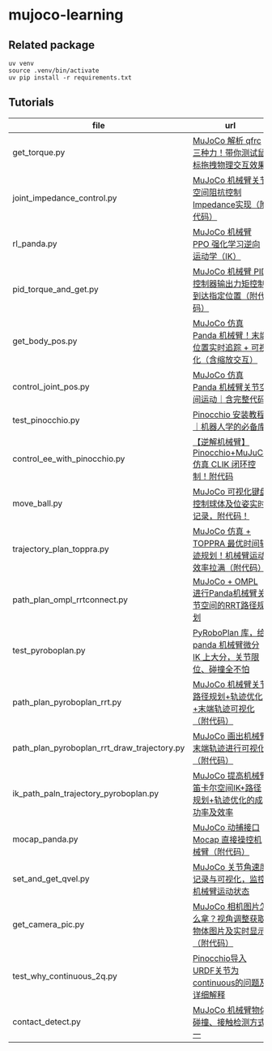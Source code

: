# mujoco-learning

## Related package

```
uv venv
source .venv/bin/activate
uv pip install -r requirements.txt
```

## Tutorials
|file|url|
|----|-------|
|get_torque.py|[MuJoCo 解析 qfrc 三种力！带你测试鼠标拖拽物理交互效果](https://www.bilibili.com/video/BV1kH79zUEAc/?vd_source=5ba34935b7845cd15c65ef62c64ba82f)|
|joint_impedance_control.py|[MuJoCo 机械臂关节空间阻抗控制Impedance实现（附代码）](https://www.bilibili.com/video/BV1UK5czMEQr/?vd_source=5ba34935b7845cd15c65ef62c64ba82f#reply262516173552)|
|rl_panda.py|[MuJoCo 机械臂 PPO 强化学习逆向运动学（IK）](https://www.bilibili.com/video/BV1mHLVzzEMj?vd_source=5ba34935b7845cd15c65ef62c64ba82f&spm_id_from=333.788.videopod.sections)|
|pid_torque_and_get.py|[MuJoCo 机械臂 PID 控制器输出力矩控制到达指定位置（附代码）](https://www.bilibili.com/video/BV1MbL6zSEAY?vd_source=5ba34935b7845cd15c65ef62c64ba82f&spm_id_from=333.788.videopod.sections)|
|get_body_pos.py|[MuJoCo 仿真 Panda 机械臂！末端位置实时追踪 + 可视化（含缩放交互）](https://www.bilibili.com/video/BV1gaXxYaEnv?vd_source=5ba34935b7845cd15c65ef62c64ba82f&spm_id_from=333.788.videopod.sections)|
|control_joint_pos.py|[MuJoCo 仿真 Panda 机械臂关节空间运动｜含完整代码](https://www.bilibili.com/video/BV1pWoBYcETJ?vd_source=5ba34935b7845cd15c65ef62c64ba82f&spm_id_from=333.788.videopod.sections)|
|test_pinocchio.py|[Pinocchio 安装教程｜机器人学的必备库](https://www.bilibili.com/video/BV1UFoRYDEfF?vd_source=5ba34935b7845cd15c65ef62c64ba82f&spm_id_from=333.788.videopod.sections)|
|control_ee_with_pinocchio.py|[【逆解机械臂】Pinocchio+MuJuCo 仿真 CLIK 闭环控制！附代码](https://www.bilibili.com/video/BV1aAZYYAE5f?vd_source=5ba34935b7845cd15c65ef62c64ba82f&spm_id_from=333.788.videopod.sections)|
|move_ball.py|[MuJoCo 可视化键盘控制球体及位姿实时记录，附代码！](https://www.bilibili.com/video/BV1oTZrYaE2h?vd_source=5ba34935b7845cd15c65ef62c64ba82f&spm_id_from=333.788.videopod.sections)|
|trajectory_plan_toppra.py|[MuJoCo 仿真 + TOPPRA 最优时间轨迹规划！机械臂运动效率拉满（附代码）](https://www.bilibili.com/video/BV1fndxYSEui?vd_source=5ba34935b7845cd15c65ef62c64ba82f&spm_id_from=333.788.videopod.sections)|
|path_plan_ompl_rrtconnect.py|[MuJoCo + OMPL 进行Panda机械臂关节空间的RRT路径规划](https://www.bilibili.com/video/BV1EJd5YQExw?vd_source=5ba34935b7845cd15c65ef62c64ba82f&spm_id_from=333.788.videopod.sections)|
|test_pyroboplan.py|[PyRoboPlan 库，给 panda 机械臂微分 IK 上大分，关节限位、碰撞全不怕](https://www.bilibili.com/video/BV1Rod6YHET2?vd_source=5ba34935b7845cd15c65ef62c64ba82f&spm_id_from=333.788.videopod.sections)|
|path_plan_pyroboplan_rrt.py|[MuJoCo 机械臂关节路径规划+轨迹优化+末端轨迹可视化（附代码）](https://www.bilibili.com/video/BV1tZo7YjEgd?vd_source=5ba34935b7845cd15c65ef62c64ba82f&spm_id_from=333.788.videopod.sections)|
|path_plan_pyroboplan_rrt_draw_trajectory.py|[MuJoCo 画出机械臂末端轨迹进行可视化（附代码）](https://www.bilibili.com/video/BV1B2ocYSE7r?vd_source=5ba34935b7845cd15c65ef62c64ba82f&spm_id_from=333.788.videopod.sections)|
|ik_path_paln_trajectory_pyroboplan.py|[MuJoCo 提高机械臂笛卡尔空间IK+路径规划+轨迹优化的成功率及效率](https://www.bilibili.com/video/BV1qA5EzPEFh?vd_source=5ba34935b7845cd15c65ef62c64ba82f&spm_id_from=333.788.videopod.sections)|
|mocap_panda.py|[MuJoCo 动捕接口 Mocap 直接操控机械臂（附代码）](https://www.bilibili.com/video/BV1k651zXEeN?vd_source=5ba34935b7845cd15c65ef62c64ba82f&spm_id_from=333.788.videopod.sections)|
|set_and_get_qvel.py|[MuJoCo 关节角速度记录与可视化，监控机械臂运动状态](https://www.bilibili.com/video/BV1kSLdznEMd?vd_source=5ba34935b7845cd15c65ef62c64ba82f&spm_id_from=333.788.videopod.sections)|
|get_camera_pic.py|[MuJoCo 相机图片怎么拿？视角调整获取物体图片及实时显示（附代码）](https://www.bilibili.com/video/BV1THGSzvE6t?vd_source=5ba34935b7845cd15c65ef62c64ba82f&spm_id_from=333.788.videopod.sections)|
|test_why_continuous_2q.py|[Pinocchio导入URDF关节为continuous的问题及详细解释](https://www.bilibili.com/video/BV1tvVrzmEgx?vd_source=5ba34935b7845cd15c65ef62c64ba82f&spm_id_from=333.788.videopod.sections)|
|contact_detect.py|[MuJoCo 机械臂物体碰撞、接触检测方式一](https://www.bilibili.com/video/BV12WfFYYE4T?vd_source=5ba34935b7845cd15c65ef62c64ba82f&spm_id_from=333.788.videopod.sections)|
